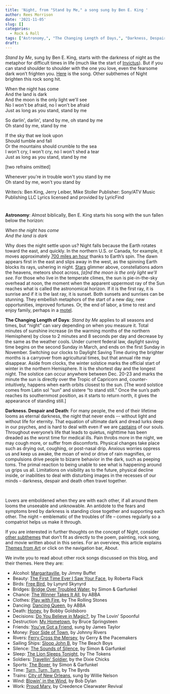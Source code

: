 ```yaml
---
title: 'Night, from "Stand by Me," a song sung by Ben E. King '
author: Rees Morrison
date: '2021-11-05'
slug: []
categories:
  - Rock & Roll
tags: ["Astronomy,", "The Changing Length of Days,", "Darkness, Despair and Death", ]
draft: 
---
```


*Stand by Me*, sung by Ben E. King, starts with the darkness of night as the metaphor for difficult times in life (much like the start of [Invictus](https://themesfromart.com/post/2021-11-05-night-from-invictus-a-poem-by-william-ernest-henley/nightinvictus/)).   But if you can stand shoulder to shoulder with the one you love, even the fearsome dark won’t frighten you. [Here](https://www.google.com/search?client=firefox-b-1-d&q=stand+by+me+ben+e+king) is the song.  Other subthemes of Night brighten this rock song hit.

<!--more-->

When the night has come  
And the land is dark  
And the moon is the only light we'll see  
No I won't be afraid, no I won't be afraid  
Just as long as you stand, stand by me

So darlin', darlin', stand by me, oh stand by me  
Oh stand by me, stand by me

If the sky that we look upon  
Should tumble and fall  
Or the mountains should crumble to the sea  
I won't cry, I won't cry, no I won't shed a tear  
Just as long as you stand, stand by me  

[two refrains omitted]

Whenever you're in trouble won't you stand by me  
Oh stand by me, won't you stand by 

Writer/s: Ben King, Jerry Leiber, Mike Stoller 
Publisher: Sony/ATV Music Publishing LLC
Lyrics licensed and provided by LyricFind

# <poem lyric end>

**Astronomy**:   Almost biblically, Ben E. King starts his song with the sun fallen below the horizon:

*When the night has come*  
*And the land is dark*  

Why does the night settle upon us?  Night falls because the Earth rotates toward the east, and quickly.  In the northern U.S. or Canada, for example, it moves approximately [700 miles an hour](https://earthsky.org/earth/how-fast-would-you-have-to-drive-a-car-to-keep-a-sunset-in-view/)  thanks to Earth’s spin.  The dawn appears first in the east and slips away in the west, as the spinning Earth blocks its rays, ushering in night.   [Stars](Starry) glimmer above, constellations adorn the heavens, meteors shoot across, *[a]nd the moon is the only light we'll see*.   For those who live in the temperate climes, the sun is pie-in-the-sky overhead at noon, the moment when the apparent uppermost ray of the Sun reaches what is called the astronomical horizon. If it is the first ray, it is sunrise and if it is the last ray, it is sunset.  Both sunsets and sunrises can be stunning. They embellish metaphors of the start of a new day, new opportunities, improved fortunes. Or, the end of labor, a time to rest and enjoy family, perhaps in a [motel](https://themesfromart.com/post/2021-11-05-night-from-it-happened-one-night-a-movie-starring-clark-gable-and-claudette-colbert/nighthappened/).    

**The Changing Length of Days**: *Stand by Me* applies to all seasons and times, but “night” can vary depending on when you measure it.  Total minutes of sunshine increase (in the warming months of the northern Hemisphere) by close to 2 minutes and 8 seconds per day and decrease by the same as the weather cools.  Under current federal law, daylight saving time begins on the second Sunday in March, and ends on the first Sunday in November.   Switching our clocks to Daylight Saving Time during the brighter months  is a carryover from agricultural times, but that annual rite may disappear.  Aside from clocks, the winter solstice marks the official start of winter in the northern Hemisphere.  It is the shortest day and the longest night.   The solstice can occur anywhere between Dec. 20-23 and marks the minute the sun is directly over the Tropic of Capricorn and, counter-intuitively, happens when earth orbits closest to the sun.  [The word solstice comes from Latin sol “sun” and sistere “to stand still.”  Once the sun’s path reaches its southernmost position, as it starts to return north, it gives the appearance of standing still.]   

**Darkness. Despair and Death**:  For many people, the end of their lifetime looms as eternal darkness, the night that never ends -- without light and without life for eternity.  That equation of ultimate dark and dread lurks deep in our psyches, and is hard to deal with even if we are [captains](invictus) of our souls.  Throughout everyone’s life that leads to quietus, nighttime has been dreaded as the worst time for medical ills.   Pain throbs more in the night, we may cough more, or suffer from discomforts.  Physical changes take place such as drying out, coughing, or post-nasal drip.   Anxious worries oppress us and keep us awake, the moan of wind or drive of rain magnifies, or compulsions drive people to bizarre behavior in the dark, such as peeping toms.  The primal reaction to being unable to see what is happening around us grips us all.  Limitations on visibility as to the future, physical decline inside,  or inabilities to deal with disturbing images in the recesses of our minds – darkness, despair and death often travel together.  

&nbsp;

Lovers are emboldened when they are with each other, if all around them looms the unseeable and unknowable.  An antidote to the fears and symptoms bred by darkness is standing close together and supporting each other.  The night – emblematic of the troubles of life – comes regularly so a compatriot helps us make it through.

If you are interested in further thoughts on the concept of Night, consider [other subthemes]() that don’t fit as directly to the poem, painting, rock song, and movie written about in this series.  For an overview, this article explains [Themes from Art](http://bit.ly/3sRXopI) or click on the navigation bar, About.

We invite you to read about other rock songs discussed on this blog, and their themes.  Here they are: 

* Alcohol: [Margaritaville](https://themesfromart.com/post/2021-02-01-alcohol-margaritaville-buffet/alcoholmargarita/), by Jimmy Buffet
* Beauty: [The First Time Ever I Saw Your Face](https://themesfromart.com/post/2021-04-21-beautyflack/beautyflack/), by Roberta Flack
* Birds: [Free Bird]( https://themesfromart.com/post/2021-06-07-birds-free-bird-a-song-by-lynyrd-skynyrd/birdsfreebird/), by Lynyrd Skynyrd
* Bridges: [Bridge Over Troubled Water](https://themesfromart.com/post/2021-07-26-bridges-from-bridge-over-troubled-waters-a-song-by-simon-garfunkel/bridgestroubled/), by Simon & Garfunkel
* Chance: [The Winner Takes It All](https://themesfromart.com/post/2021-03-14-chancechurch/chancechurch/), by ABBA
* Clothes: [Play with Fire](https://themesfromart.com/post/2021-08-30-clothes-from-play-with-fire-a-song-by-the-rolling-stones/clothesfire/), by The Rolling Stones
* Dancing: [Dancing Queen](https://themesfromart.com/post/2021-09-10-dancing-from-dancing-queen-a-song-by-abba/dancingabba/), by ABBA
* Death: [Honey](https://themesfromart.com/post/2021-05-03-death-from-honey-sung-by-bobby-goldsboro/deathhoney/), by Bobby Goldsboro
* Decisions: [Do You Believe in Magic?](https://themesfromart.com/post/2021-02-08-decisions-from-do-you-believe-in-magic-a-song-by-the-lovin-spoonful/decisionsmagicspoonful/), by The Lovin' Spoonful
* Destruction:	[My Hometown](https://themesfromart.com/post/2021-02-18-destruction-from-my-hometown-a-rock-ballad-by-bruce-springsteen/destructhometown/), by Bruce Springsteen
* Friends: [You've Got a Friend](https://themesfromart.com/post/2021-06-20-friends-you-ve-got-a-friend-a-song-by-carol-king-sung-by-james-taylor/friendstaylor/), sung by James Taylor
* Money: [Poor Side of Town](https://themesfromart.com/post/2021-10-15-money-from-poor-side-of-town-a-song-by-johnny-rivers/moneypoor/), by Johnny Rivers
* Rivers: [Ferry Cross the Mersey](https://themesfromart.com/post/2021-10-02-rivers-from-ferry-cross-the-mersey-a-song-by-gerry-the-pacemakers/riversferry/), by Gerry & the Pacemakers
* Sailing Ships: [Sloop John B](https://themesfromart.com/post/2021-06-27-sailingships-from-sloop-john-b-a-rock-song-by-the-beach-boys/sailingshipsjohnb/), by The Beach Boys
* Silence: [The Sounds of Silence](https://themesfromart.com/post/2021-04-08-silencesounds/silencesounds/), by Simon & Garfunkel
* Sleep: [The Lion Sleeps Tonight](https://themesfromart.com/post/2021-09-22-sleep-from-the-lion-sleeps-tonight-a-song-by-the-tokens/sleeplion/), by The Tokens
* Soldiers: [Travellin' Soldier](https://themesfromart.com/post/2021-08-02-soldiers-from-travellin-soldier-a-song-by-the-chicks/soldierschicks/), by the Dixie Chicks
* Sports: [The Boxer](https://themesfromart.com/post/2021-07-12-sports-from-the-boxer-a-song-by-simon-garfunkel/sportsboxer/), by Simon & Garfunkel
* Time:	[Turn, Turn, Turn](https://themesfromart.com/post/2021-03-08-time-from-turn-turn-turn-by-the-byrds/timeturnturn/), by The Byrds
* Trains: [City of New Orleans](https://themesfromart.com/post/2021-05-10-trainsorleans/trainsorleans/), sung by Willie Nelson
* Wind: [Blowin' in the Wind](https://themesfromart.com/post/2021-08-12-wind-from-blowin-in-the-wind-a-song-by-bob-dylan/windblowin/), by Bob Dylan
* Work:	 [Proud Mary](https://themesfromart.com/post/2021-02-26-workproud/workproud/), by Creedence Clearwater Revival

